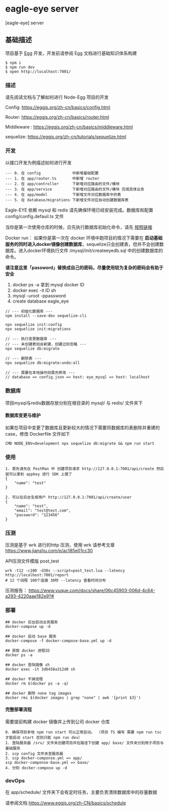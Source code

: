 # eagle-eye server

[eagle-eye] server 

## 基础描述

项目基于 [Egg](https://eggjs.org/zh-cn/intro/index.html) 开发，开发前请参阅 Egg 文档进行基础知识体系构建

```
$ npm i
$ npm run dev
$ open http://localhost:7001/
```

### 描述

请先阅读文档与了解如何进行 Node-Egg 项目的开发

Config: https://eggjs.org/zh-cn/basics/config.html

Router: https://eggjs.org/zh-cn/basics/router.html

Middleware : https://eggjs.org/zh-cn/basics/middleware.html

sequelize: https://eggjs.org/zh-cn/tutorials/sequelize.html


### 开发


以接口开发为例描述如何进行开发

```
--- 0. 在 config              中新增基础配置
--- 1. 在 app/router.ts       中新增 router
--- 2. 在 app/controller      下新增对应路由的文件/模块
--- 3. 在 app/service         下新增对应路由的文件/模块 完成具体业务
--- 4. 在 app/model           下新增文件对应数据库中的表
--- 5. 在 database/migrations 下新增文件对应自动创建数据库表
```

Eagle-EYE 依赖 mysql 和 redis 请先确保环境已经安装完成。数据库和配置 config/config.defauil.ts 文件

当你是第一次使用仓库的时候，应先执行数据库初始化命令，请先 [按照链接](https://eggjs.org/zh-cn/tutorials/sequelize.html) 

Docker run： 如果你是第一次在 docker 环境中跑项目的情况下需要在 **启动基础服务的同时进入docker镜像创建数据库**，sequelize只会创建表，但并不会创建数据库。进入docker环境执行文件 /mysql/init/createeyedb.sql 中的创建数据库的命令。

**请注意这里「password」替换成自己的密码，尽量使用较为复杂的密码会有助于安全**

1. docker ps -a 拿到 mysql docker ID
2. docker exec -it ID sh
3. mysql -uroot -ppassword
4. create database eagle_eye

```
// --- 初始化数据库 ---
npm install --save-dev sequelize-cli

npx sequelize init:config
npx sequelize init:migrations

// --- 执行变更数据库 ---
// --- 未创建表则会新建，创建过则忽略 ---
npx sequelize db:migrate

// --- 删除表 ---
npx sequelize db:migrate:undo:all

// --- 需要在本地操作则需先修改 ---
// database => config.json => host: eye_mysql => host: localhost
```

### 数据库

项目mysql与redis数据存放分别在根目录的 mysql/ 与 redis/ 文件夹下

#### 数据库变更与维护

如果在项目中变更了数据库且更新较大的情况下需要将数据库的表删除并重建的case，修改 Dockerfile 文件如下
```
CMD NODE_ENV=development npx sequelize db:migrate && npm run start
```

### 使用

```
1. 首先请先在 PostMan 中 创建项目请求 http://127.0.0.1:7001/api/create 然后就可以拿到 appkey 进行 SDK 上报了
{
	"name": "test"
}

2. 可以在后台生成用户 http://127.0.0.1:7001/api/create/user
{
	"name": "test",
	"email": "test@test.com",
	"password": "123456"
}

```

### 压测

压测是基于 wrk 进行的http 压测，使用 wrk 请参考文章 https://www.jianshu.com/p/ac185e01cc30

API压测文件模版 post_test

```
wrk -t12 -c100 -d30s --script=post_test.lua --latency  http://localhost:7001/report
# 12 个线程 100个连接 30秒 --latency 查看时间分布
```

压测报告： https://www.yuque.com/docs/share/06c45903-006d-4c64-a293-4220aae182e9?#


### 部署

```
## docker 后台启动业务服务
docker-compose up -d

## docker 启动 base 服务
docker-compose -f docker-compose-base.yml up -d

## 获取 docker 进程ID
docker ps -a

## docker 登陆镜像 sh
docker exec -it 3d6458a312d0 sh

## docker 干掉进程
docker rm $(docker ps -a -q)

## docker 删除 none tag images
docker rmi $(docker images | grep "none" | awk '{print $3}')
```


#### 完整部署流程

需要提前构建 docker 镜像并上传到公司 docker 仓库

```
0. 确保项目本地 npm run start 可以正常启动。 （项目 TS 编写 需要 npm run tsc 才能启动 start 否则只能 npm run dev）
1. 登陆服务器 /srv/ 文件夹创建项目并在路径下创建 app/ base/ 文件夹分别用于项目与基础服务
2. scp config 文件夹至服务器
3. scp docker-componse.yml => app/
scp docker-componse-base.yml => base/
4. 分别 docker-compose up -d
```

### devOps

在 app/schedule/ 文件夹下会有定时任务，主要负责清除数据库中的存量数据

请参阅文档 https://www.eggjs.org/zh-CN/basics/schedule
